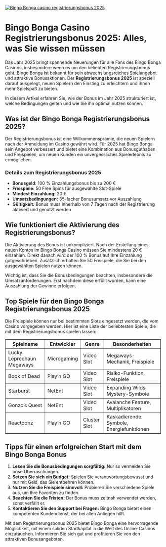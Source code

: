 [![Bingo Bonga casino registrierungsbonus 2025](https://123-caf.pages.dev/gitsignup.png)](https://vrmoo.ru/Bt82HjjY)

<h1>Bingo Bonga Casino Registrierungsbonus 2025: Alles, was Sie wissen müssen</h1>  <p>Das Jahr 2025 bringt spannende Neuerungen für alle Fans des Bingo Bonga Casinos, insbesondere wenn es um den beliebten Registrierungsbonus geht. Bingo Bonga ist bekannt für sein abwechslungsreiches Spielangebot und attraktive Bonusaktionen. Der <strong>Registrierungsbonus 2025</strong> ist speziell darauf ausgelegt, neuen Spielern den Einstieg zu erleichtern und ihnen mehr Spielspaß zu bieten.</p>  <p>In diesem Artikel erfahren Sie, wie der Bonus im Jahr 2025 strukturiert ist, welche Bedingungen gelten und wie Sie ihn optimal nutzen können.</p>  <h2>Was ist der Bingo Bonga Registrierungsbonus 2025?</h2>  <p>Der Registrierungsbonus ist eine Willkommensprämie, die neuen Spielern nach der Anmeldung im Casino gewährt wird. Für 2025 hat Bingo Bonga sein Angebot verbessert und bietet eine Kombination aus Bonusguthaben und Freispielen, um neuen Kunden ein unvergessliches Spielerlebnis zu ermöglichen.</p>  <h3>Details zum Registrierungsbonus 2025</h3>  <ul>   <li><strong>Bonusgeld:</strong> 100 % Einzahlungsbonus bis zu 200 €</li>   <li><strong>Freispiele:</strong> 50 Free Spins für ausgewählte Slot-Spiele</li>   <li><strong>Mindest Einzahlung:</strong> 20 €</li>   <li><strong>Umsatzbedingungen:</strong> 35-facher Bonusumsatz vor Auszahlung</li>   <li><strong>Gültigkeit:</strong> Bonus muss innerhalb von 7 Tagen nach der Registrierung aktiviert und genutzt werden</li> </ul>  <h2>Wie funktioniert die Aktivierung des Registrierungsbonus?</h2>  <p>Die Aktivierung des Bonus ist unkompliziert. Nach der Erstellung eines neuen Kontos im Bingo Bonga Casino müssen Sie mindestens 20 € einzahlen. Direkt danach wird der 100 % Bonus auf Ihre Einzahlung gutgeschrieben. Zusätzlich erhalten Sie 50 Freispiele, die Sie bei den ausgewählten Spielen nutzen können.</p>  <p>Wichtig ist, dass Sie die Bonusbedingungen beachten, insbesondere die Umsatzanforderungen. Erst nachdem diese erfüllt wurden, kann eine Auszahlung der Gewinne erfolgen.</p>  <h2>Top Spiele für den Bingo Bonga Registrierungsbonus 2025</h2>  <p>Die Freispiele können nur bei bestimmten Slots eingesetzt werden, die vom Casino vorgegeben werden. Hier ist eine Liste der beliebtesten Spiele, die mit dem Registrierungsbonus spielen lassen:</p>  <table border="1" cellpadding="8" cellspacing="0">   <thead>     <tr>       <th>Spielname</th>       <th>Entwickler</th>       <th>Genre</th>       <th>Besonderheiten</th>     </tr>   </thead>   <tbody>     <tr>       <td>Lucky Leprechaun Megaways</td>       <td>Microgaming</td>       <td>Video Slot</td>       <td>Megaways-Mechanik, Freispiele</td>     </tr>     <tr>       <td>Book of Dead</td>       <td>Play’n GO</td>       <td>Video Slot</td>       <td>Risiko-Funktion, Freispiele</td>     </tr>     <tr>       <td>Starburst</td>       <td>NetEnt</td>       <td>Video Slot</td>       <td>Expanding Wilds, Mystery-Symbole</td>     </tr>     <tr>       <td>Gonzo’s Quest</td>       <td>NetEnt</td>       <td>Video Slot</td>       <td>Avalanche Feature, Multiplikatoren</td>     </tr>     <tr>       <td>Reactoonz</td>       <td>Play’n GO</td>       <td>Cluster Slot</td>       <td>Kaskadierende Symbole, Energiefunktionen</td>     </tr>   </tbody> </table>  <h2>Tipps für einen erfolgreichen Start mit dem Bingo Bonga Bonus</h2>  <ol>   <li><strong>Lesen Sie die Bonusbedingungen sorgfältig:</strong> Nur so vermeiden Sie böse Überraschungen.</li>   <li><strong>Setzen Sie sich ein Budget:</strong> Spielen Sie verantwortungsbewusst und nur mit Geld, das Sie entbehren können.</li>   <li><strong>Nutzen Sie die Freispiele sinnvoll:</strong> Probieren Sie verschiedene Spiele aus, um Ihre Favoriten zu finden.</li>   <li><strong>Beachten Sie die Fristen:</strong> Der Bonus muss zeitnah verwendet werden, sonst verfällt er.</li>   <li><strong>Kontaktieren Sie den Support bei Fragen:</strong> Bingo Bonga bietet einen kompetenten Kundendienst, der bei allen Anliegen hilft.</li> </ol>  <p>Mit dem Registrierungsbonus 2025 bietet Bingo Bonga eine hervorragende Möglichkeit, mit einem soliden Startkapital in die Welt des Online-Casinos einzutauchen. Informieren Sie sich gut und profitieren Sie von den attraktiven Bonusangeboten.</p>